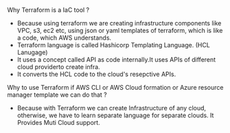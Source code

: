 Why Terraform is a IaC tool ?
- Because using terraform we are creating infrastructure components like VPC, s3, ec2 etc, using json or yaml templates of terraform, which is like a code, which AWS understands.
- Terraform language is called Hashicorp Templating Language. (HCL Lanugage)
- It uses a concept called API as code internally.It uses APIs of different cloud providerto create infra.
- It converts the HCL code to the cloud's resepctive APIs.

Why to use Terraform if AWS CLI or AWS Cloud formation or Azure resource manager template we can do that ?
- Because with Terraform we can create Infrastructure of any cloud, otherwise, we have to learn separate language for separate clouds. It Provides Muti Cloud support.
